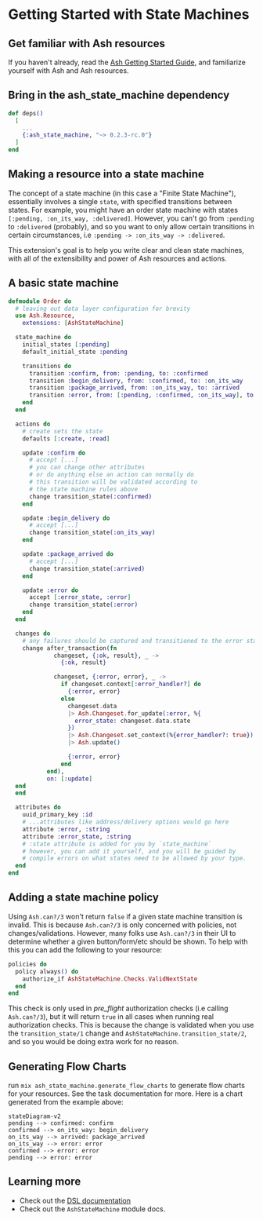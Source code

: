 # Getting Started with State Machines

## Get familiar with Ash resources

If you haven't already, read the [Ash Getting Started Guide](https://hexdocs.pm/ash/get-started.html), and familiarize yourself with Ash and Ash resources.

## Bring in the ash_state_machine dependency

```elixir
def deps()
  [
    ...
    {:ash_state_machine, "~> 0.2.3-rc.0"}
  ]
end
```

## Making a resource into a state machine

The concept of a state machine (in this case a "Finite State Machine"), essentially involves a single `state`, with specified transitions between states. For example, you might have an order state machine with states `[:pending, :on_its_way, :delivered]`. However, you can't go from `:pending` to `:delivered` (probably), and so you want to only allow certain transitions in certain circumstances, i.e `:pending -> :on_its_way -> :delivered`.

This extension's goal is to help you write clear and clean state machines, with all of the extensibility and power of Ash resources and actions.

## A basic state machine

```elixir
defmodule Order do
  # leaving out data layer configuration for brevity
  use Ash.Resource,
    extensions: [AshStateMachine]

  state_machine do
    initial_states [:pending]
    default_initial_state :pending

    transitions do
      transition :confirm, from: :pending, to: :confirmed
      transition :begin_delivery, from: :confirmed, to: :on_its_way
      transition :package_arrived, from: :on_its_way, to: :arrived
      transition :error, from: [:pending, :confirmed, :on_its_way], to: :error
    end
  end

  actions do
    # create sets the state
    defaults [:create, :read]

    update :confirm do
      # accept [...]
      # you can change other attributes
      # or do anything else an action can normally do
      # this transition will be validated according to
      # the state machine rules above
      change transition_state(:confirmed)
    end

    update :begin_delivery do
      # accept [...]
      change transition_state(:on_its_way)
    end

    update :package_arrived do
      # accept [...]
      change transition_state(:arrived)
    end

    update :error do
      accept [:error_state, :error]
      change transition_state(:error)
    end
  end

  changes do
    # any failures should be captured and transitioned to the error state
    change after_transaction(fn
             changeset, {:ok, result}, _ ->
               {:ok, result}

             changeset, {:error, error}, _ ->
               if changeset.context[:error_handler?] do
                 {:error, error}
               else
                 changeset.data
                 |> Ash.Changeset.for_update(:error, %{
                   error_state: changeset.data.state
                 })
                 |> Ash.Changeset.set_context(%{error_handler?: true})
                 |> Ash.update()

                 {:error, error}
               end
           end),
           on: [:update]
  end
  end

  attributes do
    uuid_primary_key :id
    # ...attributes like address/delivery options would go here
    attribute :error, :string
    attribute :error_state, :string
    # :state attribute is added for you by `state_machine`
    # however, you can add it yourself, and you will be guided by
    # compile errors on what states need to be allowed by your type.
  end
end
```

## Adding a state machine policy

Using `Ash.can?/3` won't return `false` if a given state machine transition is invalid. This is because `Ash.can?/3` is only concerned with policies, not changes/validations. However, many folks use `Ash.can?/3` in their UI to determine whether a given button/form/etc should be shown. To help with this you can add the following to your resource:

```elixir
policies do
  policy always() do
    authorize_if AshStateMachine.Checks.ValidNextState
  end
end
```

This check is only used in _pre_flight_ authorization checks (i.e calling `Ash.can?/3`), but it will return `true` in all cases when running real authorization checks. This is because the change is validated when you use the `transition_state/1` change and `AshStateMachine.transition_state/2`, and so you would be doing extra work for no reason.

## Generating Flow Charts

run `mix ash_state_machine.generate_flow_charts` to generate flow charts for your resources. See the task documentation for more. Here is a chart generated from the example above:

```mermaid
stateDiagram-v2
pending --> confirmed: confirm
confirmed --> on_its_way: begin_delivery
on_its_way --> arrived: package_arrived
on_its_way --> error: error
confirmed --> error: error
pending --> error: error
```

## Learning more

- Check out the [DSL documentation](dsl-ashstatemachine.html)
- Check out the `AshStateMachine` module docs.
